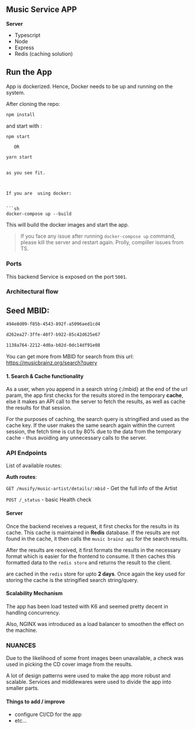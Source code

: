 ## Music Service APP

**Server**

-   Typescript
-   Node
-   Express
-   Redis (caching solution)

## Run the App

App is dockerized. Hence, Docker needs to be up and running on the system.

After cloning the repo:

```sh
npm install
```

and start with :

```sh
npm start
```

       OR

```sh
yarn start
```

````

as you see fit.



If you are  using docker:


```sh
docker-compose up --build
````

This will build the docker images and start the app.

> If you face any issue after running `docker-compose up` command, please kill the server and restart again. Prolly, compiller issues from TS.

### Ports

This backend Service is exposed on the port `5001`.

### Architectural flow

## Seed MBID:

```sh
494e8d09-f85b-4543-892f-a5096aed1cd4

d262ea27-3ffe-40f7-b922-85c42d625e67

1138a764-2212-4d0a-b02d-0dc14df91e08
```

You can get more from MBID for search from this url: https://musicbrainz.org/search?query

#### 1. Search & Cache functionality

As a user, when you append in a search string {:/mbid} at the end of the url param, the app first checks for the results stored in the temporary **cache**, else it makes an API call to the server to fetch the results, as well as cache the results for that session.

For the purposes of caching, the search query is stringified and used as the cache key. If the user makes the same search again within the current session, the fetch time is cut by 80% due to the data from the temporary cache - thus avoiding any unnecessary calls to the server.

### API Endpoints

List of available routes:

**Auth routes**:

`GET /musify/music-artist/details/:mbid` - Get the full info of the Artist

`POST /_status` - basic Health check

#### Server

Once the backend receives a request, it first checks for the results in its cache. This cache is maintained in **Redis** database. If the results are not found in the cache, it then calls the `music brainz api` for the search results.

After the results are received, it first formats the results in the necessary format which is easier for the frontend to consume. It then caches this formatted data to the `redis store` and returns the result to the client.

are cached in the `redis` store for upto **2 days**. Once again the key used for storing the cache is the stringified search string/query.

#### Scalability Mechanism

The app has been load tested with K6 and seemed pretty decent in handling concurrency.

Also, NGINX was introduced as a load balancer to smoothen the effect on the machine.

### NUANCES

Due to the likelihood of some front images been unavailable, a check was used in picking the CD cover image from the results.

A lot of design patterns were used to make the app more robust and scalable. Services and middlewares were used to divide the app into smaller parts.

#### Things to add / improve

-   configure CI/CD for the app
-   etc...

